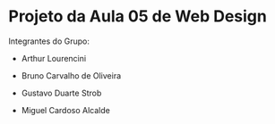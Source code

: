 # Projeto da Aula 05 de Web Design

Integrantes do Grupo:

- Arthur Lourencini

- Bruno Carvalho de Oliveira

- Gustavo Duarte Strob

- Miguel Cardoso Alcalde